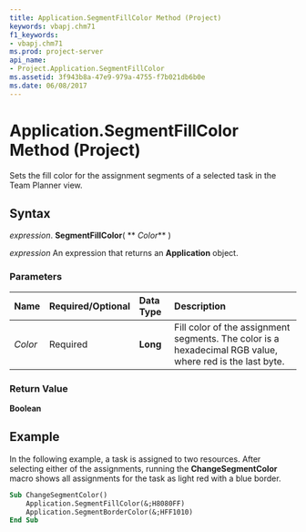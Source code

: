 ```yaml
---
title: Application.SegmentFillColor Method (Project)
keywords: vbapj.chm71
f1_keywords:
- vbapj.chm71
ms.prod: project-server
api_name:
- Project.Application.SegmentFillColor
ms.assetid: 3f943b8a-47e9-979a-4755-f7b021db6b0e
ms.date: 06/08/2017
---
```



# Application.SegmentFillColor Method (Project)

Sets the fill color for the assignment segments of a selected task in the Team Planner view.


## Syntax

 _expression_. **SegmentFillColor**( ** _Color_** )

 _expression_ An expression that returns an **Application** object.


### Parameters



|**Name**|**Required/Optional**|**Data Type**|**Description**|
|:-----|:-----|:-----|:-----|
| _Color_|Required|**Long**|Fill color of the assignment segments. The color is a hexadecimal RGB value, where red is the last byte.|

### Return Value

 **Boolean**


## Example

In the following example, a task is assigned to two resources. After selecting either of the assignments, running the **ChangeSegmentColor** macro shows all assignments for the task as light red with a blue border.


```vb
Sub ChangeSegmentColor() 
    Application.SegmentFillColor(&;H8080FF) 
    Application.SegmentBorderColor(&;HFF1010) 
End Sub
```


